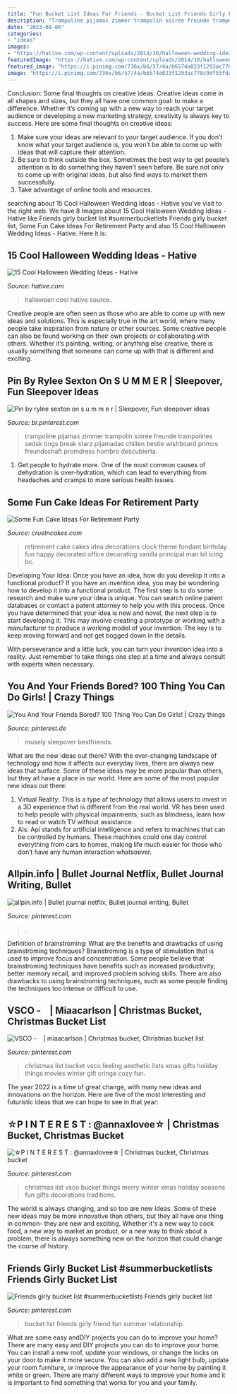 ```yaml
---
title: "Fun Bucket List Ideas For Friends - Bucket List Friends Girly Friend Fun Summer Relationship"
description: "Trampoline pijamas zimmer trampolin soirée freunde trampolines sedsk tings break starz pijamadas chillen bestie wishboard primos freundschaft promdress hombro descubierta"
date: "2023-08-06"
categories:
- "ideas"
images:
- "https://hative.com/wp-content/uploads/2014/10/halloween-wedding-ideas/5-cool-halloween-wedding-ideas.jpg"
featuredImage: "https://hative.com/wp-content/uploads/2014/10/halloween-wedding-ideas/5-cool-halloween-wedding-ideas.jpg"
featured_image: "https://i.pinimg.com/736x/b6/57/4a/b6574a023f1293ac778c9df55fda3c84.jpg"
image: "https://i.pinimg.com/736x/b6/57/4a/b6574a023f1293ac778c9df55fda3c84.jpg"
---
```



Conclusion: Some final thoughts on creative ideas.
Creative ideas come in all shapes and sizes, but they all have one common goal: to make a difference. Whether it’s coming up with a new way to reach your target audience or developing a new marketing strategy, creativity is always key to success. Here are some final thoughts on creative ideas: 
1. Make sure your ideas are relevant to your target audience. If you don’t know what your target audience is, you won’t be able to come up with ideas that will capture their attention. 
2. Be sure to think outside the box. Sometimes the best way to get people’s attention is to do something they haven’t seen before. Be sure not only to come up with original ideas, but also find ways to market them successfully. 
3. Take advantage of online tools and resources.

	

		
searching about 15 Cool Halloween Wedding Ideas - Hative you've visit to the right web. We have 8 Images about 15 Cool Halloween Wedding Ideas - Hative like Friends girly bucket list #summerbucketlists Friends girly bucket list, Some Fun Cake Ideas For Retirement Party and also 15 Cool Halloween Wedding Ideas - Hative. Here it is:
		
    
## 15 Cool Halloween Wedding Ideas - Hative

<img loading=lazy src="https://hative.com/wp-content/uploads/2014/10/halloween-wedding-ideas/5-cool-halloween-wedding-ideas.jpg" onerror="this.onerror=null;this.src='https://tse1.mm.bing.net/th?id=OIP.QB6NOaPIw_9Ljr0tQzLiawHaKY&amp;pid=15.1';" alt="15 Cool Halloween Wedding Ideas - Hative">

_Source: hative.com_

>halloween cool hative source. 

	

Creative people are often seen as those who are able to come up with new ideas and solutions. This is especially true in the art world, where many people take inspiration from nature or other sources. Some creative people can also be found working on their own projects or collaborating with others. Whether it’s painting, writing, or anything else creative, there is usually something that someone can come up with that is different and exciting.

    
## Pin By Rylee Sexton On S U M M E R | Sleepover, Fun Sleepover Ideas

<img loading=lazy src="https://i.pinimg.com/736x/d7/2d/63/d72d63be6fbf1704a25bdbf62d6300c0.jpg" onerror="this.onerror=null;this.src='https://tse2.mm.bing.net/th?id=OIP.vYxgiJcMjhLqg4XDNuaKKAHaJ3&amp;pid=15.1';" alt="Pin by rylee sexton on s u m m e r | Sleepover, Fun sleepover ideas">

_Source: br.pinterest.com_

>trampoline pijamas zimmer trampolin soirée freunde trampolines sedsk tings break starz pijamadas chillen bestie wishboard primos freundschaft promdress hombro descubierta. 

	

1. Get people to hydrate more. One of the most common causes of dehydration is over-hydration, which can lead to everything from headaches and cramps to more serious health issues.

    
## Some Fun Cake Ideas For Retirement Party

<img loading=lazy src="http://www.crustncakes.com/blog/wp-content/uploads/2017/06/8698e9158dca539f64396131d3a19e0c.jpg" onerror="this.onerror=null;this.src='https://tse4.mm.bing.net/th?id=OIP.vf1i7LdnP72VC6lzYsOt2AHaLJ&amp;pid=15.1';" alt="Some Fun Cake Ideas For Retirement Party">

_Source: crustncakes.com_

>retirement cake cakes idea decorations clock theme fondant birthday fun happy decorated office decorating vanilla principal man bil icing bc. 

	

Developing Your Idea: Once you have an idea, how do you develop it into a functional product?
If you have an invention idea, you may be wondering how to develop it into a functional product. The first step is to do some research and make sure your idea is unique. You can search online patent databases or contact a patent attorney to help you with this process.
Once you have determined that your idea is new and novel, the next step is to start developing it. This may involve creating a prototype or working with a manufacturer to produce a working model of your invention. The key is to keep moving forward and not get bogged down in the details.

With perseverance and a little luck, you can turn your invention idea into a reality. Just remember to take things one step at a time and always consult with experts when necessary.

    
## You And Your Friends Bored? 100 Thing You Can Do Girls! | Crazy Things

<img loading=lazy src="https://i.pinimg.com/736x/80/ac/69/80ac69edc2b2e657fb946e6a0c8e7187.jpg" onerror="this.onerror=null;this.src='https://tse3.mm.bing.net/th?id=OIP.06SOeNhjpPzVy6K8yaGOjgHaLH&amp;pid=15.1';" alt="You And Your Friends Bored? 100 Thing You Can Do Girls! | Crazy things">

_Source: pinterest.de_

>musely sleepover bestfriends. 

	

What are the new ideas out there?
With the ever-changing landscape of technology and how it affects our everyday lives, there are always new ideas that surface. Some of these ideas may be more popular than others, but they all have a place in our world. Here are some of the most popular new ideas out there: 
1. Virtual Reality: This is a type of technology that allows users to invest in a 3D experience that is different from the real world. VR has been used to help people with physical impairments, such as blindness, learn how to read or watch TV without assistance. 
2. AIs: Api stands for artificial intelligence and refers to machines that can be controlled by humans. These machines could one day control everything from cars to homes, making life much easier for those who don’t have any human interaction whatsoever. 

    
## Allpin.info | Bullet Journal Netflix, Bullet Journal Writing, Bullet

<img loading=lazy src="https://i.pinimg.com/736x/18/45/71/18457102edd72512dff7a436dbb0b35c.jpg" onerror="this.onerror=null;this.src='https://tse2.mm.bing.net/th?id=OIP.0DSpHNM4apZbo1TGX-tL4gHaJ3&amp;pid=15.1';" alt="allpin.info | Bullet journal netflix, Bullet journal writing, Bullet">

_Source: pinterest.com_

>. 

	

Definition of brainstroming: What are the benefits and drawbacks of using brainstroming techniques?
Brainstroming is a type of stimulation that is used to improve focus and concentration. Some people believe that brainstroming techniques have benefits such as increased productivity, better memory recall, and improved problem solving skills. There are also drawbacks to using brainstroming techniques, such as some people finding the techniques too intense or difficult to use.

    
## VSCO - ️ ️ ️ | Miaacarlson | Christmas Bucket, Christmas Bucket List

<img loading=lazy src="https://i.pinimg.com/736x/88/22/f3/8822f34988c40b15351109ba9aea6796.jpg" onerror="this.onerror=null;this.src='https://tse4.mm.bing.net/th?id=OIP.Q39yJMVHLl3RfD5L0BoBKAHaJ4&amp;pid=15.1';" alt="VSCO - ️ ️ ️ | miaacarlson | Christmas bucket, Christmas bucket list">

_Source: pinterest.com_

>christmas list bucket vsco feeling aesthetic lists xmas gifts holiday things movies winter gift cringe cozy fun. 

	

The year 2022 is a time of great change, with many new ideas and innovations on the horizon. Here are five of the most interesting and futuristic ideas that we can hope to see in that year:

    
## ☆P I N T E R E S T : @annaxlovee☆ | Christmas Bucket, Christmas Bucket

<img loading=lazy src="https://i.pinimg.com/736x/b6/57/4a/b6574a023f1293ac778c9df55fda3c84.jpg" onerror="this.onerror=null;this.src='https://tse3.mm.bing.net/th?id=OIP.qBqjpIYnoPphRDu6FsmVTgHaJ4&amp;pid=15.1';" alt="☆P I N T E R E S T : @annaxlovee☆ | Christmas bucket, Christmas bucket">

_Source: pinterest.com_

>christmas list vsco bucket things merry winter xmas holiday seasons fun gifts decorations traditions. 

	

The world is always changing, and so too are new ideas. Some of these new ideas may be more innovative than others, but they all have one thing in common- they are new and exciting. Whether it's a new way to cook food, a new way to market an product, or a new way to think about a problem, there is always something new on the horizon that could change the course of history.

    
## Friends Girly Bucket List #summerbucketlists Friends Girly Bucket List

<img loading=lazy src="https://i.pinimg.com/736x/b0/fd/08/b0fd081da0dcb08fa8ff80202e722d90.jpg" onerror="this.onerror=null;this.src='https://tse1.mm.bing.net/th?id=OIP.WIhAN36MWBgMuoxlRZ3n8wHaJ3&amp;pid=15.1';" alt="Friends girly bucket list #summerbucketlists Friends girly bucket list">

_Source: pinterest.com_

>bucket list friends girly friend fun summer relationship. 

	

What are some easy andDIY projects you can do to improve your home?
There are many easy and DIY projects you can do to improve your home. You can install a new roof, update your windows, or change the locks on your door to make it more secure. You can also add a new light bulb, update your room furniture, or improve the appearance of your home by painting it white or green. There are many different ways to improve your home and it is important to find something that works for you and your family.

